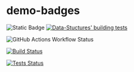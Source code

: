 # demo-badges

![Static Badge](https://img.shields.io/badge/build-passing-brightgreen?style=flat-square&logoColor=black&label=6364272)
[![Data-Stuctures' building tests](https://github.com/Luca-Abele-101/demo-badges/actions/workflows/cmake-multi-platform.yml/badge.svg?branch=master)](https://github.com/Luca-Abele-101/demo-badges/actions/workflows/cmake-multi-platform.yml)

![GitHub Actions Workflow Status](https://img.shields.io/github/actions/workflow/status/Luca-Abele-101/demo-badges/cmake-multi-platform.yml?label=Build%20testing%20status)

[![Build Status](https://github.com/Luca-Abele-101/demo-badges/actions/workflows/Data%20Structures%20CI/badge.svg?branch=master&event=push)](https://github.com/Luca-Abele-101/demo-badges/actions/workflows/cmake-multi-platform.yml)

[![Tests Status](https://github.com/Luca-Abele-101/demo-badges/actions/workflows/Data%20Structures%20CI/badge.svg?branch=master&event=push&label=tests)](https://github.com/Luca-Abele-101/demo-badges/actions/workflows/cmake-multi-platform.yml)





